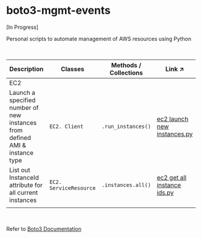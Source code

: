 # boto3-mgmt-events

[In Progress]

Personal scripts to automate management of AWS resources using Python

</br>

<table>
    <thead>
        <tr>
            <th>Description</th>
            <th>Classes</th>
            <th>Methods / Collections</th>
            <th>Link ↗</th>
        </tr>
    </thead>
    <tbody>
        <!-- <tr>
            <td colspan=4, style="text-align: left">S3</td>
        </tr>
        <tr>
            <td width="50%">[description]</td>
            <td><code>[classes]</code></td>
            <td><code>[methods]</code></td>
            <td><a href="">link</a></td>
        </tr>
        <tr>
            <td colspan=4></td>
        </tr>
        <tr>
            <td colspan=4, style="text-align: left">DynamoDB</td>
        </tr>
        <tr>
            <td width="50%">[description]</td>
            <td><code>[classes]</code></td>
            <td><code>[methods]</code></td>
            <td><a href="">link</a></td>
        </tr>
        <tr>
            <td colspan=4></td>
        </tr> -->
        <tr>
            <td colspan=4, style="text-align: left">EC2</td>
        </tr>
        <tr>
            <td>Launch a specified number of new instances from defined AMI & instance type</td>
            <td><code>EC2. Client</code></td>
            <td><code>.run_instances()</code></td>
            <td><a href="https://github.com/williamlewis/boto3-mgmt-events/blob/main/01%20-%20Terminal%20Scripts/ec2_launch_new_instances.py">ec2 launch new instances.py</a></td>
        </tr>
        <tr>
            <td>List out InstanceId attribute for all current instances</td>
            <td><code>EC2. ServiceResource</code></td>
            <td><code>.instances.all()</code></td>
            <td><a href="https://github.com/williamlewis/boto3-mgmt-events/blob/main/01%20-%20Terminal%20Scripts/ec2_get_all_instance_ids.py">ec2 get all instance ids.py</a></td>
        </tr>
        <tr>
            <td colspan=4></td>
        </tr>
        <!-- <tr>
            <td colspan=4, style="text-align: left">SNS</td>
        </tr>
        <tr>
            <td width="50%">[description]</td>
            <td><code>[classes]</code></td>
            <td><code>[methods]</code></td>
            <td><a href="">link</a></td>
        </tr>
        <tr>
            <td colspan=4></td>
        </tr>
        <tr>
            <td colspan=4, style="text-align: left">Lambda</td>
        </tr>
        <tr>
            <td width="50%">[description]</td>
            <td><code>[classes]</code></td>
            <td><code>[methods]</code></td>
            <td><a href="">link</a></td>
        </tr>
        <tr>
            <td colspan=4></td>
        </tr>
        <tr>
            <td colspan=4, style="text-align: left">CloudWatch Logs</td>
        </tr>
        <tr>
            <td width="50%">[description]</td>
            <td><code>[classes]</code></td>
            <td><code>[methods]</code></td>
            <td><a href="">link</a></td>
        </tr> -->
    </tbody>
</table>

</br>

Refer to [Boto3 Documentation](https://boto3.amazonaws.com/v1/documentation/api/latest/index.html)
